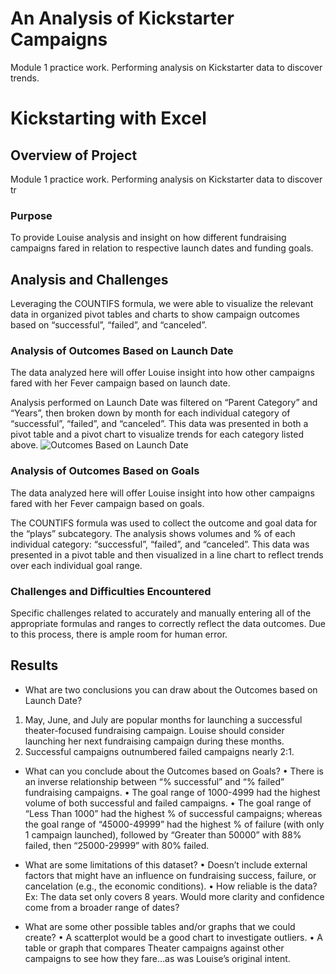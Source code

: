 # An Analysis of Kickstarter Campaigns
Module 1 practice work. Performing analysis on Kickstarter data to discover trends.

# Kickstarting with Excel

## Overview of Project
Module 1 practice work. Performing analysis on Kickstarter data to discover tr

### Purpose
To provide Louise analysis and insight on how different fundraising campaigns fared in relation to respective launch dates and funding goals.

## Analysis and Challenges
Leveraging the COUNTIFS formula, we were able to visualize the relevant data in organized pivot tables and charts to show campaign outcomes based on “successful”, “failed”, and “canceled”.

### Analysis of Outcomes Based on Launch Date
The data analyzed here will offer Louise insight into how other campaigns fared with her Fever campaign based on launch date.

Analysis performed on Launch Date was filtered on “Parent Category” and “Years”, then broken down by month for each individual category of “successful”, “failed”, and “canceled”. This data was presented in both a pivot table and a pivot chart to visualize trends for each category listed above.
![Outcomes Based on Launch Date](https://user-images.githubusercontent.com/96449605/147700186-acf20aca-8609-490d-95fb-a5f42df45f82.png)

### Analysis of Outcomes Based on Goals
The data analyzed here will offer Louise insight into how other campaigns fared with her Fever campaign based on goals.

The COUNTIFS formula was used to collect the outcome and goal data for the “plays” subcategory. The analysis shows volumes and % of each individual category: “successful”, “failed”, and “canceled”. This data was presented in a pivot table and then visualized in a line chart to reflect trends over each individual goal range.

### Challenges and Difficulties Encountered
Specific challenges related to accurately and manually entering all of the appropriate formulas and ranges to correctly reflect the data outcomes. Due to this process, there is ample room for human error.

## Results

- What are two conclusions you can draw about the Outcomes based on Launch Date?
1.	May, June, and July are popular months for launching a successful theater-focused fundraising campaign. Louise should consider launching her next fundraising campaign during these months.
2.	Successful campaigns outnumbered failed campaigns nearly 2:1.

- What can you conclude about the Outcomes based on Goals?
•	There is an inverse relationship between “% successful” and “% failed” fundraising campaigns.
•	The goal range of 1000-4999 had the highest volume of both successful and failed campaigns.
•	The goal range of “Less Than 1000” had the highest % of successful campaigns; whereas the goal range of “45000-49999” had the highest % of failure (with only 1 campaign launched), followed by “Greater than 50000” with 88% failed, then “25000-29999” with 80% failed.

- What are some limitations of this dataset?
•	Doesn’t include external factors that might have an influence on fundraising success, failure, or cancelation (e.g., the economic conditions).
•	How reliable is the data? Ex: The data set only covers 8 years. Would more clarity and confidence come from a broader range of dates?

- What are some other possible tables and/or graphs that we could create?
•	A scatterplot would be a good chart to investigate outliers.
•	A table or graph that compares Theater campaigns against other campaigns to see how they fare…as was Louise’s original intent.


